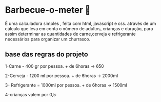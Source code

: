 # Barbecue-o-meter :cut_of_meat:
É uma calculadora simples , feita com html, javascript e css. através de um cálculo que leva em conta o número de adultos, crianças e duração, para assim determinar as quantidades de carne,cerveja e refrigerante necessários para organizar um churrasco.

## base das regras do projeto
1-Carne - 400 gr por pessoa. + de 6horas -> 650

2-Cerveja - 1200 ml por pessoa.  + de 6horas -> 2000ml

3- Refrigerante =  1000ml por pessoa. + de 6horas -> 1500ml

4-crianças valem por 0,5
